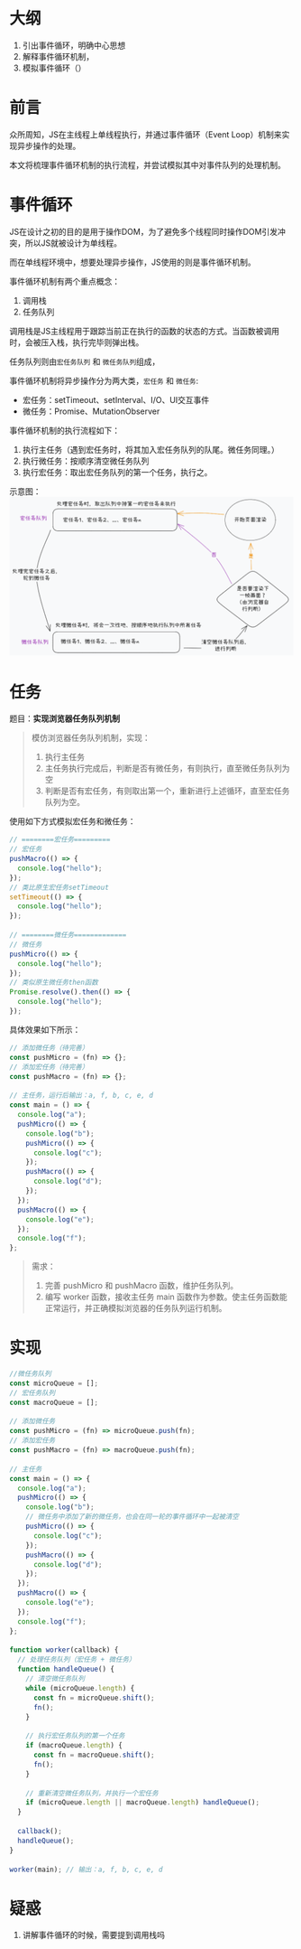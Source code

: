 # 大纲
1. 引出事件循环，明确中心思想
2. 解释事件循环机制，
3. 模拟事件循环（）

# 前言

众所周知，JS在主线程上单线程执行，并通过事件循环（Event Loop）机制来实现异步操作的处理。

本文将梳理事件循环机制的执行流程，并尝试模拟其中对事件队列的处理机制。

# 事件循环

JS在设计之初的目的是用于操作DOM，为了避免多个线程同时操作DOM引发冲突，所以JS就被设计为单线程。

而在单线程环境中，想要处理异步操作，JS使用的则是事件循环机制。


事件循环机制有两个重点概念：
1. 调用栈
2. 任务队列

调用栈是JS主线程用于跟踪当前正在执行的函数的状态的方式。当函数被调用时，会被压入栈，执行完毕则弹出栈。

任务队列则由`宏任务队列` 和 `微任务队列`组成，



事件循环机制将异步操作分为两大类，`宏任务` 和 `微任务`:
- 宏任务：setTimeout、setInterval、I/O、UI交互事件
- 微任务：Promise、MutationObserver

事件循环机制的执行流程如下：
1. 执行主任务（遇到宏任务时，将其加入宏任务队列的队尾。微任务同理。）
2. 执行微任务：按顺序清空微任务队列
3. 执行宏任务：取出宏任务队列的第一个任务，执行之。


示意图：
![事件循环](../assets/images/事件循环.png)

# 任务

题目：**实现浏览器任务队列机制**

> 模仿浏览器任务队列机制，实现：
>
> 1. 执行主任务
> 2. 主任务执行完成后，判断是否有微任务，有则执行，直至微任务队列为空
> 3. 判断是否有宏任务，有则取出第一个，重新进行上述循环，直至宏任务队列为空。

使用如下方式模拟宏任务和微任务：

```javascript
// ========宏任务=========
// 宏任务
pushMacro(() => {
  console.log("hello");
});
// 类比原生宏任务setTimeout
setTimeout(() => {
  console.log("hello");
});

// ========微任务=============
// 微任务
pushMicro(() => {
  console.log("hello");
});
// 类似原生微任务then函数
Promise.resolve().then(() => {
  console.log("hello");
});
```

具体效果如下所示：

```javascript
// 添加微任务（待完善）
const pushMicro = (fn) => {};
// 添加宏任务（待完善）
const pushMacro = (fn) => {};

// 主任务，运行后输出：a, f, b, c, e, d
const main = () => {
  console.log("a");
  pushMicro(() => {
    console.log("b");
    pushMicro(() => {
      console.log("c");
    });
    pushMacro(() => {
      console.log("d");
    });
  });
  pushMacro(() => {
    console.log("e");
  });
  console.log("f");
};
```

> 需求：
>
> 1. 完善 pushMicro 和 pushMacro 函数，维护任务队列。
> 2. 编写 worker 函数，接收主任务 main 函数作为参数。使主任务函数能正常运行，并正确模拟浏览器的任务队列运行机制。

# 实现

```javascript
//微任务队列
const microQueue = [];
// 宏任务队列
const macroQueue = [];

// 添加微任务
const pushMicro = (fn) => microQueue.push(fn);
// 添加宏任务
const pushMacro = (fn) => macroQueue.push(fn);

// 主任务
const main = () => {
  console.log("a");
  pushMicro(() => {
    console.log("b");
    // 微任务中添加了新的微任务，也会在同一轮的事件循环中一起被清空
    pushMicro(() => {
      console.log("c");
    });
    pushMacro(() => {
      console.log("d");
    });
  });
  pushMacro(() => {
    console.log("e");
  });
  console.log("f");
};

function worker(callback) {
  // 处理任务队列（宏任务 + 微任务）
  function handleQueue() {
    // 清空微任务队列
    while (microQueue.length) {
      const fn = microQueue.shift();
      fn();
    }

    // 执行宏任务队列的第一个任务
    if (macroQueue.length) {
      const fn = macroQueue.shift();
      fn();
    }

    // 重新清空微任务队列，并执行一个宏任务
    if (microQueue.length || macroQueue.length) handleQueue();
  }

  callback();
  handleQueue();
}

worker(main); // 输出：a, f, b, c, e, d
```

# 疑惑
1. 讲解事件循环的时候，需要提到调用栈吗

